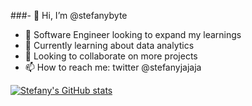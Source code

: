 ###- 👋 Hi, I’m @stefanybyte
- 👀 Software Engineer looking to expand my learnings 
- 🌱 Currently learning about data analytics
- 💞️ Looking to collaborate on more projects
- 📫 How to reach me: twitter @stefanyjajaja

[![Stefany's GitHub stats](https://github-readme-stats.vercel.app/api?username=stefanybyte&show_icons=true&theme=radical)](https://github.com/stefanybyte/github-readme-stats)
<!---
stefanybyte/stefanybyte is a ✨ special ✨ repository because its `README.md` (this file) appears on your GitHub profile.
You can click the Preview link to take a look at your changes.
--->
